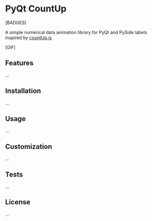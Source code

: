 # PyQt CountUp

[BADGES]

A simple numerical data animation library for PyQt and PySide labels inspired by [countUp.js](https://github.com/inorganik/CountUp.js)

[GIF]

## Features
...

## Installation
...

## Usage
...

## Customization
...

## Tests
...

## License
...